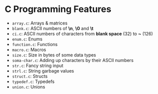 # C Programming Features

- `array.c`: Arrays & matrices
- `blank.c`: ASCII numbers of **\n**, **\0** and **\t**
- `ci.c`: ASCII numbers of characters from **blank space** (32) to **~** (126)
- `enum.c`: Enums
- `function.c`: Functions
- `macro.c`: Macros
- `size.c`: Size in bytes of some data types
- `soma-char.c`: Adding up characters by their ASCII numbers
- `str.c`: Fancy string input
- `strl.c`: String garbage values
- `struct.c`: Structs
- `typedef.c`: Typedefs
- `union.c`: Unions
